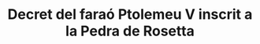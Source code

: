 ---
layout: quote
permalink: /ca/
langtag: ca
type: modern
script: Latn
langName: Català
englishLangName: Catalan
title: Decret del faraó Ptolemeu V inscrit a la Pedra de Rosetta
quote: Les còpies d'aquest decret es tallaran en jeroglífics, demòtics i grec sobre lloses de basalt i es col·locaran als temples de primer, segon i tercer ordre juntament amb l'estàtua de Ptolemeu, el déu sempre viu.
reference: Decrets de Ptolemeu V a la Pedra de Rosetta, 196 aC, British Museum.
imageAlt: Moneda amb la cara de Ptolemeu V
selectAriaLabel: Selecciona un idioma
buttonRandom: Aleatori
direction: ltr
---